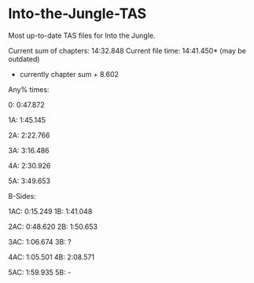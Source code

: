 # Into-the-Jungle-TAS
Most up-to-date TAS files for Into the Jungle.

Current sum of chapters:   14:32.848
Current file time:         14:41.450*
(may be outdated)
* currently chapter sum + 8.602

Any% times:

0:  0:47.872

1A: 1:45.145

2A: 2:22.766

3A: 3:16.486

4A: 2:30.926

5A: 3:49.653


B-Sides:

1AC: 0:15.249
1B:  1:41.048

2AC: 0:48.620
2B:  1:50.653

3AC: 1:06.674
3B:  ?

4AC: 1:05.501
4B:  2:08.571

5AC: 1:59.935
5B:  -
